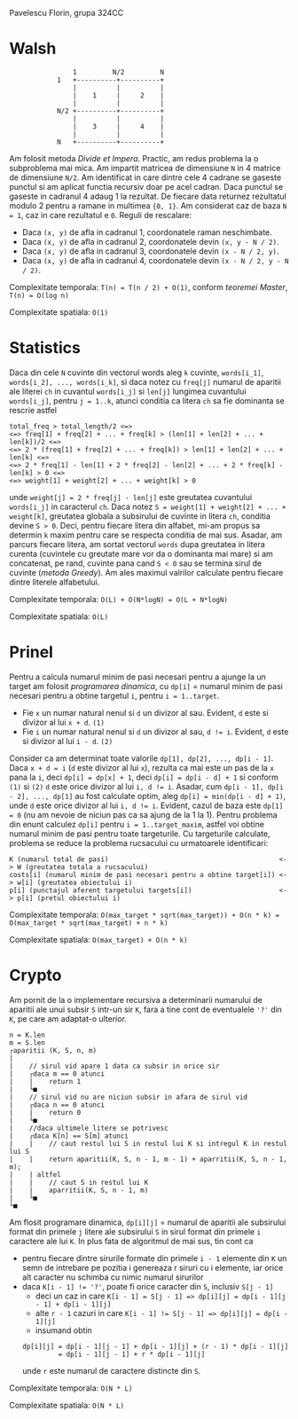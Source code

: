 Pavelescu Florin, grupa 324CC

# Walsh
```
                1         N/2         N
            1   +----------+----------+
                |          |          |
                |    1     |     2    |
                |          |          |
            N/2 +----------+----------+
                |          |          |
                |    3     |     4    |
                |          |          |
            N   +----------+----------+
```

Am folosit metoda *Divide et Impera*. Practic, am redus problema la o subproblema mai mica.
Am impartit matricea de dimensiune `N` in 4 matrice de dimensiune `N/2`.
Am identificat in care dintre cele 4 cadrane se gaseste punctul si am aplicat 
functia recursiv doar pe acel cadran. Daca punctul se gaseste in cadranul 4 adaug 1 la rezultat. 
De fiecare data returnez rezultatul modulo 2 pentru a ramane in multimea `{0, 1}`.
Am considerat caz de baza `N = 1`, caz in care rezultatul e `0`.
Reguli de rescalare:
- Daca `(x, y)` de afla in cadranul 1, coordonatele raman neschimbate.
- Daca `(x, y)` de afla in cadranul 2, coordonatele devin `(x, y - N / 2)`.
- Daca `(x, y)` de afla in cadranul 3, coordonatele devin `(x - N / 2, y)`.
- Daca `(x, y)` de afla in cadranul 4, coordonatele devin `(x - N / 2, y - N / 2)`.

Complexitate temporala: `T(n) = T(n / 2) + O(1)`, conform *teoremei Master*, `T(n) = O(log n)`

Complexitate spatiala: `O(1)`

# Statistics
Daca din cele `N` cuvinte din vectorul words aleg `k` cuvinte, `words[i_1]`, `words[i_2], ..., words[i_k]`,
si daca notez cu `freq[j]` numarul de aparitii ale literei `ch` in cuvantul
`words[i_j]` si `len[j]` lungimea cuvantului `words[i_j]`, pentru `j = 1..k`, atunci conditia
ca litera `ch` sa fie dominanta se rescrie astfel 
```
total_freq > total_length/2 <=>
<=> freq[1] + freq[2] + ... + freq[k] > (len[1] + len[2] + ... + len[k])/2 <=>
<=> 2 * (freq[1] + freq[2] + ... + freq[k]) > len[1] + len[2] + ... + len[k] <=>
<=> 2 * freq[1] - len[1] + 2 * freq[2] - len[2] + ... + 2 * freq[k] - len[k] > 0 <=>
<=> weight[1] + weight[2] + ... + weight[k] > 0
```
unde `weight[j] = 2 * freq[j] - len[j]` este greutatea cuvantului `words[i_j]` in caracterul `ch`. 
Daca notez `S = weight[1] + weight[2] + ... + weight[k]`, greutatea globala a subsirului
de cuvinte in litera `ch`, conditia devine `S > 0`.
Deci, pentru fiecare litera din alfabet, mi-am propus sa determin `k` maxim pentru care
se respecta conditia de mai sus. Asadar, am parcurs fiecare litera, am sortat vectorul `words`
dupa greutatea in litera curenta (cuvintele cu greutate mare vor da o dominanta mai mare) si
am concatenat, pe rand, cuvinte pana cand `S < 0` sau se termina sirul de cuvinte (*metoda Greedy*).
Am ales maximul valrilor calculate pentru fiecare dintre literele alfabetului.

Complexitate temporala: `O(L) + O(N*logN) = O(L + N*logN)`

Complexitate spatiala: `O(L)`

# Prinel
Pentru a calcula numarul minim de pasi necesari pentru a ajunge la un target am folosit 
*programarea dinamica*, cu `dp[i]` = numarul minim de pasi necesari pentru a obtine 
targetul `i`, pentru `i = 1..target`.
- Fie `x` un numar natural nenul si `d` un divizor al sau. Evident, `d` este si divizor al lui `x + d`. `(1)`
- Fie `i` un numar natural nenul si `d` un divizor al sau, `d != i`. Evident, `d` este si divizor al lui `i - d`. `(2)`

Consider ca am determinat toate valorile `dp[1], dp[2], ..., dp[i - 1]`. Daca `x + d = i` 
(`d` este divizor al lui `x`), rezulta ca mai este un pas de la `x` pana la `i`, deci `dp[i] = dp[x] + 1`, 
deci `dp[i] = dp[i - d] + 1` si conform `(1)` si `(2)` `d` este orice divizor al lui `i, d != i`. 
Asadar, cum `dp[i - 1], dp[i - 2], ..., dp[1]` au fost calculate optim, aleg `dp[i] = min(dp[i - d] + 1)`,
unde `d` este orice divizor al lui `i, d != i`. 
Evident, cazul de baza este `dp[1] = 0` (nu am nevoie de niciun pas ca sa ajung de la 1 la 1).
Pentru problema din enunt calculez `dp[i]` pentru `i = 1..target_maxim`, astfel voi obtine 
numarul minim de pasi pentru toate targeturile.
Cu targeturile calculate, problema se reduce la problema rucsacului cu urmatoarele identificari:
```
K (numarul total de pasi)                                           <-> W (greutatea totala a rucsacului)
costs[i] (numarul minim de pasi necesari pentru a obtine target[i]) <-> w[i] (greutatea obiectului i)
p[i] (punctajul aferent targetului targets[i])                      <-> p[i] (pretul obiectului i)
```

Complexitate temporala: `O(max_target * sqrt(max_target)) + O(n * k) = O(max_target * sqrt(max_target) + n * k)`

Complexitate spatiala: `O(max_target) + O(n * k)`

# Crypto
Am pornit de la o implementare recursiva a determinarii numarului de aparitii ale unui subsir `S`
intr-un sir `K`, fara a tine cont de eventualele `'?'` din `K`, pe care am adaptat-o ulterior.
```
n = K.len
m = S.len
┌aparitii (K, S, n, m)
|
|    // sirul vid apare 1 data ca subsir in orice sir
|    ┌daca m == 0 atunci
|    |    return 1
|    └■
|    // sirul vid nu are niciun subsir in afara de sirul vid
|    ┌daca n == 0 atunci
|    |    return 0
|    └■
|    //daca ultimele litere se potrivesc
|    ┌daca K[n] == S[m] atunci
|    |    // caut restul lui S in restul lui K si intregul K in restul lui S 
|    |    return aparitii(K, S, n - 1, m - 1) + aparritii(K, S, n - 1, m);
|    | altfel
|    |    // caut S in restul lui K
|    |    aparritii(K, S, n - 1, m)
|    └■
└■
```

Am flosit programare dinamica, `dp[i][j]` = numarul de aparitii ale subsirului format din primele 
`j` litere ale subsirului `S` in sirul format din primele `i` caractere ale lui `K`.
In plus fata de algoritmul de mai sus, tin cont ca
- pentru fiecare dintre sirurile formate din primele `i - 1` elemente din `K` un semn de intrebare pe 
pozitia i genereaza r siruri cu i elemente, iar orice alt caracter nu schimba cu nimic numarul sirurilor
- daca `K[i - 1] != '?'`, poate fi orice caracter din `S`, inclusiv `S[j - 1]`
    - deci un caz in care `K[i - 1] = S[j - 1] => dp[i][j] = dp[i - 1][j - 1] + dp[i - 1][j]`
    - alte `r - 1` cazuri in care `K[i - 1] != S[j - 1] => dp[i][j] = dp[i - 1][j]`
    - insumand obtin 
    ```
    dp[i][j] = dp[i - 1][j - 1] + dp[i - 1][j] + (r - 1) * dp[i - 1][j]
             = dp[i - 1][j - 1] + r * dp[i - 1][j]
    ```
    unde `r` este numarul de caractere distincte din `S`.
    
Complexitate temporala: `O(N * L)`

Complexitate spatiala: `O(N * L)`
